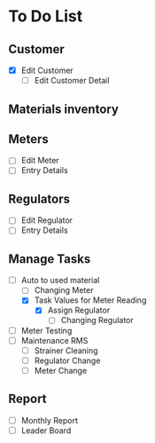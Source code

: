 # To Do List

## Customer

- [x] Edit Customer
    - [ ] Edit Customer Detail

## Materials inventory

## Meters

- [ ] Edit Meter
- [ ] Entry Details

## Regulators

- [ ] Edit Regulator
- [ ] Entry Details

## Manage Tasks

- [ ] Auto to used material
    - [ ] Changing Meter
    - [x] Task Values for Meter Reading
        - [x] Assign Regulator
            - [ ] Changing Regulator
- [ ] Meter Testing
- [ ] Maintenance RMS
    - [ ] Strainer Cleaning
    - [ ] Regulator Change
    - [ ] Meter Change

## Report

- [ ] Monthly Report
- [ ] Leader Board
